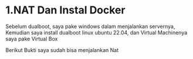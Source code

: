 # 1.NAT Dan Instal Docker

Sebelum dualboot, saya pake windows dalam menjalankan servernya, Kemudian saya install dualboot linux ubuntu 22.04, dan Virtual Machinenya saya pake Virtual Box

Berikut Bukti saya sudah bisa menjalankan Nat 


